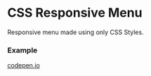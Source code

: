 # CSS Responsive Menu
Responsive menu made using only CSS Styles.
### Example
[codepen.io](https://codepen.io/Szymczycha/pen/dzJgZw)